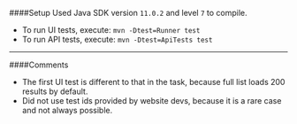 ####Setup
Used Java SDK version `11.0.2` and level `7` to compile.

* To run UI tests, execute: `mvn -Dtest=Runner test`
* To run API tests, execute: `mvn -Dtest=ApiTests test`
---
####Comments
* The first UI test is different to that in the task, because full list loads 200 results by default.
* Did not use test ids provided by website devs, because it is a rare case and not always possible.

